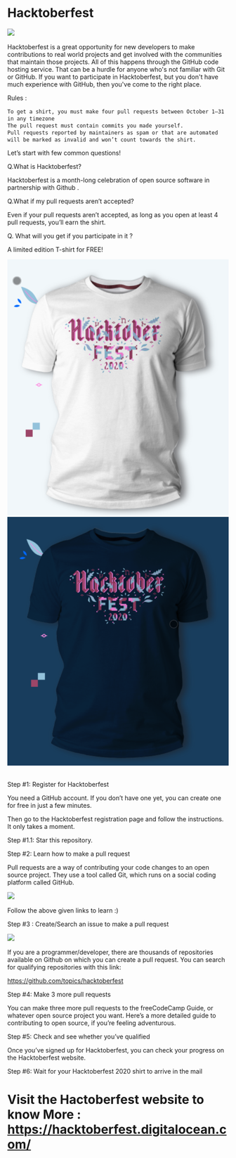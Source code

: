 # Hacktoberfest
<img src="https://cdn.devdojo.com/episode/images/September2020/hacktoberfest-2020.jpg">&nbsp;&nbsp;

Hacktoberfest is a great opportunity for new developers to make contributions to real  world projects and get involved with the communities that maintain those  projects. All of this      happens through the GitHub code hosting service.  That can be a hurdle for anyone who's not familiar with Git or GitHub. If you want to participate in Hacktoberfest, but you don't have much experience with GitHub, then you've come to the right place.

Rules :

    To get a shirt, you must make four pull requests between October 1–31 in any timezone
    The pull request must contain commits you made yourself.
    Pull requests reported by maintainers as spam or that are automated will be marked as invalid and won’t count towards the shirt.

Let’s start with few common questions!

Q.What is Hacktoberfest?

Hacktoberfest is a month-long celebration of open source software in partnership with Github .

Q.What if my pull requests aren’t accepted?

Even if your pull requests aren’t accepted, as long as you open at least 4 pull requests, you’ll earn the shirt.

Q. What will you get if you participate in it ?

A limited edition T-shirt for FREE!

![Screenshot](tshirt_light.png) ![Screenshot](tshirt_dark.png)
&nbsp;&nbsp;

Step #1: Register for Hacktoberfest

You need a GitHub account. If you don’t have one yet, you can create one for free in just a few minutes.

Then go to the Hacktoberfest registration page and follow the instructions. It only takes a moment.

Step #1.1: Star this repository.

Step #2: Learn how to make a pull request

Pull requests are a way of contributing your code changes to an open source project. They use a tool called Git, which runs on a social coding platform called GitHub.


<img src="https://assets.digitalocean.com/articles/hfestfirstpr-clone.gif">&nbsp;&nbsp;


Follow the above given links to learn :)

Step #3 : Create/Search an issue to make a pull request


<img src="https://assets.digitalocean.com/articles/hfestfirstpr-pr.gif">&nbsp;&nbsp;

If you are a programmer/developer, there are thousands of repositories available on Github on which you can create a pull request.  You can search for qualifying repositories with this link:

https://github.com/topics/hacktoberfest

Step #4: Make 3 more pull requests

You can make three more pull requests to the freeCodeCamp Guide, or whatever open source project you want. Here’s a more detailed guide to contributing to open source, if you’re feeling adventurous.

Step #5: Check and see whether you’ve qualified

Once you’ve signed up for Hacktoberfest, you can check your progress on the Hacktoberfest website.

Step #6: Wait for your Hacktoberfest 2020 shirt to arrive in the mail

# Visit the Hactoberfest website to know More : https://hacktoberfest.digitalocean.com/

